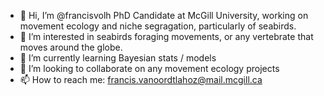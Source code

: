 - 👋 Hi, I’m @francisvolh PhD Candidate at McGill University, working on movement ecology and niche segragation, particularly of seabirds.  
- 👀 I’m interested in seabirds foraging movements, or any vertebrate that moves around the globe. 
- 🌱 I’m currently learning Bayesian stats / models
- 💞️ I’m looking to collaborate on any movement ecology projects
- 📫 How to reach me: francis.vanoordtlahoz@mail.mcgill.ca
